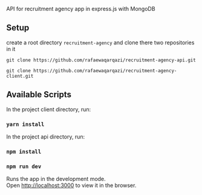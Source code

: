 API for recruitment agency app in express.js with MongoDB
## Setup

create a root directory `recruitment-agency`
and clone there two repositories in it

`git clone https://github.com/rafaewaqarqazi/recruitment-agency-api.git`

`git clone https://github.com/rafaewaqarqazi/recruitment-agency-client.git`
## Available Scripts

In the project client directory, run:

### `yarn install`

In the project api directory, run:

### `npm install`
### `npm run dev`

Runs the app in the development mode.<br />
Open [http://localhost:3000](http://localhost:3000) to view it in the browser.

